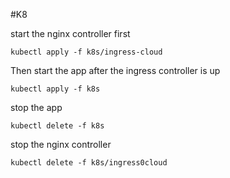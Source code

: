 #K8

start the nginx controller first
```
kubectl apply -f k8s/ingress-cloud
```

Then start the app after the ingress controller is up
```
kubectl apply -f k8s
```

stop the app
```
kubectl delete -f k8s
```

stop the nginx controller
```
kubectl delete -f k8s/ingress0cloud
```
